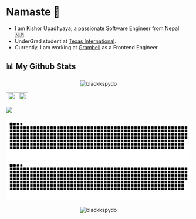 # Namaste :pray:

- I am Kishor Upadhyaya, a passionate Software Engineer from Nepal 🇳🇵.
- UnderGrad student at [Texas International](https://texasintl.edu.np/).
- Currently, I am working at [Grambell](https://grambell.com/) as a Frontend Engineer.


## 📊 My Github Stats
<p align="center"><p align="center"> <img src="https://metrics.lecoq.io/blackkspydo?template=classic&base.indepth=true&isocalendar=1&languages=1&lines=1&poopmap=1&base=header%2C%20activity%2C%20community%2C%20repositories%2C%20metadata&base.indepth=true&base.hireable=false&isocalendar=false&isocalendar.duration=half-year&languages=false&languages.ignored=php&languages.limit=8&languages.threshold=0%25&languages.other=false&languages.colors=github&languages.sections=most-used&languages.indepth=false&languages.analysis.timeout=15&languages.categories=markup%2C%20programming&languages.recent.categories=markup%2C%20programming&languages.recent.load=300&languages.recent.days=14&lines=false&lines.sections=base&lines.repositories.limit=5&lines.history.limit=1&poopmap=false&poopmap.days=7&config.timezone=Asia%2FKathmandu" alt="blackkspydo"/>



![](https://github-readme-stats.vercel.app/api?username=blackkspydo&&show_icons=true&count_private=true&title_color=ffffff&icon_color=bb2acf&text_color=daf7dc&bg_color=151515)|![](https://github-readme-stats.vercel.app/api/top-langs/?username=blackkspydo&layout=compact&theme=tokyonight&hide=php&langs_count=8&bg_color=151515)|
|-|-|



![](https://activity-graph.herokuapp.com/graph?username=blackkspydo&theme=redical)

![github contribution grid snake animation](https://raw.githubusercontent.com/blackkspydo/blackkspydo/output/github-contribution-grid-snake-dark.svg#gh-dark-mode-only)![github contribution grid snake animation](https://raw.githubusercontent.com/blackkspydo/blackkspydo/output/github-contribution-grid-snake.svg#gh-light-mode-only)

<p align="center"><p align="center"> <img src="https://komarev.com/ghpvc/?username=blackkspydo&style=for-the-badge" alt="blackkspydo"/>
